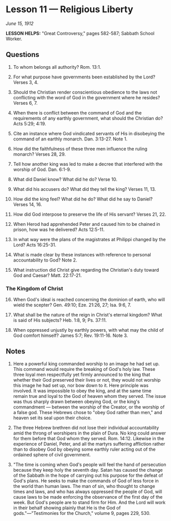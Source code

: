 # Lesson 11 — Religious Liberty

*June 15, 1912*

**LESSON HELPS:** "Great Controversy," pages 582-587; Sabbath School Worker.

## Questions

1. To whom belongs all authority? Rom. 13:1.

2. For what purpose have governments been established by the Lord? Verses 3, 4.

3. Should the Christian render conscientious obedience to the laws not conflicting with the word of God in the government where he resides? Verses 6, 7.

4. When there is conflict between the command of God and the requirements of any earthly government, what should the Christian do? Acts 5:29; 4:19.

5. Cite an instance where God vindicated servants of His in disobeying the command of an earthly monarch. Dan. 3:13-27. Note 1.

6. How did the faithfulness of these three men influence the ruling monarch? Verses 28, 29.

7. Tell how another king was led to make a decree that interfered with the worship of God. Dan. 6:1-9.

8. What did Daniel know? What did he do? Verse 10.

9. What did his accusers do? What did they tell the king? Verses 11, 13.

10. How did the king feel? What did he do? What did he say to Daniel? Verses 14, 16.

11. How did God interpose to preserve the life of His servant? Verses 21, 22.

12. When Herod had apprehended Peter and caused him to be chained in prison, how was he delivered? Acts 12:5-11.

13. In what way were the plans of the magistrates at Philippi changed by the Lord? Acts 16:25-31.

14. What is made clear by these instances with reference to personal accountability to God? Note 2.

15. What instruction did Christ give regarding the Christian's duty toward God and Caesar? Matt. 22:17-21.

### The Kingdom of Christ

16. When God's ideal is reached concerning the dominion of earth, who will wield the scepter? Gen. 49:10; Eze. 21:26, 27; Isa. 9:6, 7.

17. What shall be the nature of the reign in Christ's eternal kingdom? What is said of His subjects? Heb. 1:8, 9; Ps. 37:11.

18. When oppressed unjustly by earthly powers, with what may the child of God comfort himself? James 5:7; Rev. 19:11-16. Note 3.

## Notes

1. Here a powerful king commanded worship to an image he had set up. This command would require the breaking of God's holy law. These three loyal men respectfully yet firmly announced to the king that whether their God preserved their lives or not, they would not worship this image he had set up, nor bow down to it. Here principle was involved. It was impossible to obey the king, and at the same time remain true and loyal to the God of heaven whom they served. The issue was thus sharply drawn between obeying God, or the king's commandment — between the worship of the Creator, or the worship of a false god. These Hebrews chose to "obey God rather than men," and heaven set its seal upon their choice.

2. The three Hebrew brethren did not lose their individual accountability amid the throng of worshipers in the plain of Dura. No king could answer for them before that God whom they served. Rom. 14:12. Likewise in the experience of Daniel, Peter, and all the martyrs suffering affliction rather than to disobey God by obeying some earthly ruler acting out of the ordained sphere of civil government.

3. "The time is coming when God's people will feel the hand of persecution because they keep holy the seventh day. Satan has caused the change of the Sabbath in the hope of carrying out his purpose for the defeat of God's plans. He seeks to make the commands of God of less force in the world than human laws. The man of sin, who thought to change times and laws, and who has always oppressed the people of God, will cause laws to be made enforcing the observance of the first day of the week. But God's people are to stand firm for Him. And the Lord will work in their behalf showing plainly that He is the God of gods."—"Testimonies for the Church," volume 9, pages 229, 530.